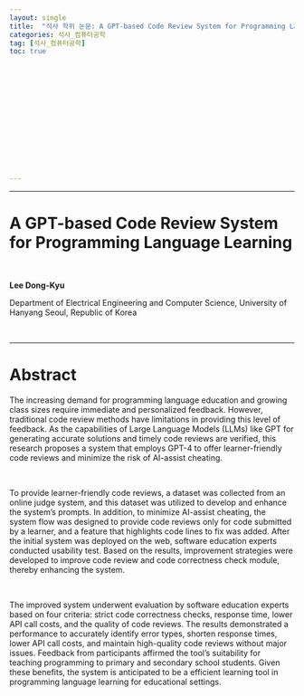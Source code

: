 ```yaml
---
layout: single
title:  "석사 학위 논문: A GPT-based Code Review System for Programming Language Learning"
categories: 석사_컴퓨터공학
tag: [석사_컴퓨터공학]
toc: true















---
```


----

# **A  GPT-based Code Review System for Programming Language Learning**

 <br />

**Lee Dong-Kyu**

Department of Electrical Engineering and Computer Science, 
University of Hanyang Seoul, 
Republic of Korea

 <br />

---

# Abstract

The increasing demand for programming language education and growing class sizes require immediate and personalized feedback. However, traditional code review methods have limitations in providing this level of feedback. As the capabilities of Large Language Models (LLMs) like GPT for generating accurate solutions and timely code reviews are verified, this research proposes a system that employs GPT-4 to offer learner-friendly code reviews and minimize the risk of AI-assist cheating.

 <br />

To provide learner-friendly code reviews, a dataset was collected from an online judge system, and this dataset was utilized to develop and enhance the system’s prompts. In addition, to minimize AI-assist cheating, the system flow was designed to provide code reviews only for code submitted by a learner, and a feature that highlights code lines to fix was added. After the initial system was deployed on the web, software education experts conducted usability test. Based on the results, improvement strategies were developed to improve code review and code correctness check module, thereby enhancing the system. 

  <br />

The improved system underwent evaluation by software education experts based on four criteria: strict code correctness checks, response time, lower API call costs, and the quality of code reviews. The results demonstrated a performance to accurately identify error types, shorten response times, lower API call costs, and maintain high-quality code reviews without major issues. Feedback from participants affirmed the tool’s suitability for teaching programming to primary and secondary school students. Given these benefits, the system is anticipated to be a efficient learning tool in programming language learning for educational settings.